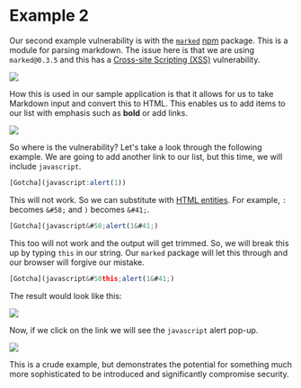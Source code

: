 # Example 2

Our second example vulnerability is with the [`marked`](https://www.npmjs.com/package/marked) [npm](https://www.npmjs.com/) package. This is a module for parsing markdown. The issue here is that we are using `marked@0.3.5` and this has a [Cross-site Scripting \(XSS\)](https://snyk.io/vuln/npm:marked:20150520) vulnerability.

![](../../../../../.gitbook/assets/vuln_marked.png)

How this is used in our sample application is that it allows for us to take Markdown input and convert this to HTML. This enables us to add items to our list with emphasis such as **bold** or add links.

![](http://g.recordit.co/5EUgGYBNXq.gif)



So where is the vulnerability? Let's take a look through the following example. We are going to add another link to our list, but this time, we will include `javascript`. 

```javascript
[Gotcha](javascript:alert(1))
```

This will not work. So we can substitute with [HTML entities](https://dev.w3.org/html5/html-author/charref). For example, `:` becomes `&#58;` and `)` becomes `&#41;`.

```javascript
[Gotcha](javascript&#58;alert(1&#41;)
```

This too will not work and the output will get trimmed. So, we will break this up by typing `this` in our string. Our `marked` package will let this through and our browser will forgive our mistake.

```javascript
[Gotcha](javascript&#58this;alert(1&#41;)
```

The result would look like this:

![](http://g.recordit.co/plmfP4ZqNU.gif)

Now, if we click on the link we will see the `javascript` alert pop-up.

![](../../../../../.gitbook/assets/goof_marked.png)

This is a crude example, but demonstrates the potential for something much more sophisticated to be introduced and significantly compromise security.

